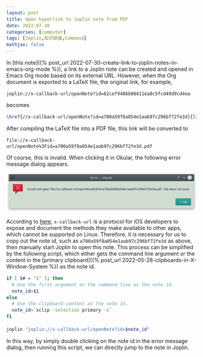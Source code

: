 ```yaml
---
layout: post
title: Open hyperlink to Joplin note from PDF
date: 2022-07-30
categories: [computer]
tags: [Joplin,知识联接,Command]
mathjax: false
---
```


In [this note]({% post_url 2022-07-30-create-link-to-joplin-notes-in-emacs-org-mode %}), a link to a Joplin note can be created and opened in Emacs Org mode based on its external URL. However, when the Org document is exported to a LaTeX file, the original link, for example,

    joplin://x-callback-url/openNote?id=62cef9486b08411ea8c5fcd49d9cd4ea

becomes

```latex
\href{//x-callback-url/openNote?id=a700a59f8a054e1aab97c296bf72fe3d}{link name}
```

After compiling the LaTeX file into a PDF file, this link will be converted to

    file://x-callback-url/openNote%3Fid=a700a59f8a054e1aab97c296bf72fe3d.pdf

Of course, this is invalid. When clicking it in Okular, the following error message dialog appears.

![img](/figures/2022-07-30_21-25-35-joplin-link-error-in-pdf.png)

According to [here](http://x-callback-url.com/), `x-callback-url` is a protocol for iOS developers to expose and document the methods they make available to other apps, which cannot be supported on Linux. Therefore, it is necessary for us to copy out the note id, such as `a700a59f8a054e1aab97c296bf72fe3d` as above, then manually start Joplin to open this note. This process can be simplified by the following script, which either gets the command line argument or the content in the [primary clipboard]({% post_url 2022-05-28-clipboards-in-X-Window-System %}) as the note id.

```bash
if [ $# = "1" ]; then
  # Use the first argument on the command line as the note id.
  note_id=$1
else
  # Use the clipboard content as the note id.
  note_id=`xclip -selection primary -o`
fi

joplin "joplin://x-callback-url/openNote?id=$note_id"
```

In this way, by simply double clicking on the note id in the error message dialog, then running this script, we can directly jump to the note in Joplin.
